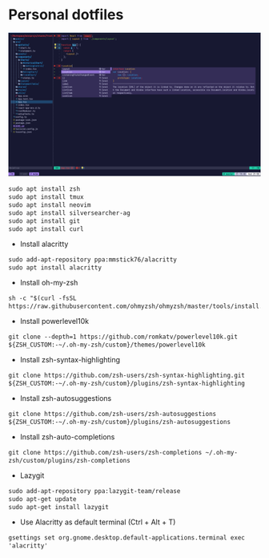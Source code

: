 # Personal dotfiles

![image](https://github.com/nxvu699134/dotFileUbuntu/blob/master/screenshot.png)


```
sudo apt install zsh
sudo apt install tmux
sudo apt install neovim
sudo apt install silversearcher-ag
sudo apt install git
sudo apt install curl
```

- Install alacritty

``` 
sudo add-apt-repository ppa:mmstick76/alacritty
sudo apt install alacritty
```
- Install oh-my-zsh

```
sh -c "$(curl -fsSL https://raw.githubusercontent.com/ohmyzsh/ohmyzsh/master/tools/install.sh)"
```

- Install powerlevel10k

```
git clone --depth=1 https://github.com/romkatv/powerlevel10k.git ${ZSH_CUSTOM:-~/.oh-my-zsh/custom}/themes/powerlevel10k
```

- Install zsh-syntax-highlighting

```
git clone https://github.com/zsh-users/zsh-syntax-highlighting.git ${ZSH_CUSTOM:-~/.oh-my-zsh/custom}/plugins/zsh-syntax-highlighting
```

- Install zsh-autosuggestions

```
git clone https://github.com/zsh-users/zsh-autosuggestions ${ZSH_CUSTOM:-~/.oh-my-zsh/custom}/plugins/zsh-autosuggestions
```

- Install zsh-auto-completions

```
git clone https://github.com/zsh-users/zsh-completions ~/.oh-my-zsh/custom/plugins/zsh-completions
```

- Lazygit

```
sudo add-apt-repository ppa:lazygit-team/release
sudo apt-get update
sudo apt-get install lazygit
```

- Use Alacritty as default terminal (Ctrl + Alt + T)
```
gsettings set org.gnome.desktop.default-applications.terminal exec 'alacritty'
```
